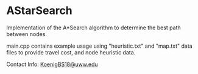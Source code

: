 # AStarSearch

Implementation of the A*Search algorithm to determine the best path between nodes.

main.cpp contains example usage using "heuristic.txt" and "map.txt" data files to provide travel cost, and node heuristic data.

Contact Info: KoenigBS18@uww.edu

